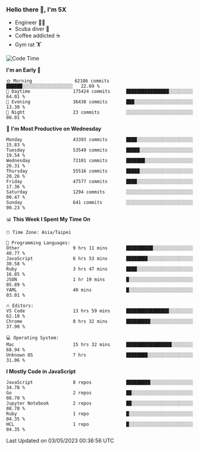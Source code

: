 ### Hello there 👋, I'm 5X

* Engineer 👨‍💻
* Scuba diver 🤿
* Coffee addicted ☕️
* Gym rat 🏋️

<!--START_SECTION:waka-->
![Code Time](http://img.shields.io/badge/Code%20Time-113%20hrs%2025%20mins-blue)

**I'm an Early 🐤** 

```text
🌞 Morning                62186 commits       ██████░░░░░░░░░░░░░░░░░░░   22.69 % 
🌆 Daytime                175424 commits      ████████████████░░░░░░░░░   64.01 % 
🌃 Evening                36438 commits       ███░░░░░░░░░░░░░░░░░░░░░░   13.30 % 
🌙 Night                  23 commits          ░░░░░░░░░░░░░░░░░░░░░░░░░   00.01 % 
```
📅 **I'm Most Productive on Wednesday** 

```text
Monday                   43393 commits       ████░░░░░░░░░░░░░░░░░░░░░   15.83 % 
Tuesday                  53549 commits       █████░░░░░░░░░░░░░░░░░░░░   19.54 % 
Wednesday                72101 commits       ███████░░░░░░░░░░░░░░░░░░   26.31 % 
Thursday                 55516 commits       █████░░░░░░░░░░░░░░░░░░░░   20.26 % 
Friday                   47577 commits       ████░░░░░░░░░░░░░░░░░░░░░   17.36 % 
Saturday                 1294 commits        ░░░░░░░░░░░░░░░░░░░░░░░░░   00.47 % 
Sunday                   641 commits         ░░░░░░░░░░░░░░░░░░░░░░░░░   00.23 % 
```


📊 **This Week I Spent My Time On** 

```text
🕑︎ Time Zone: Asia/Taipei

💬 Programming Languages: 
Other                    9 hrs 11 mins       ██████████░░░░░░░░░░░░░░░   40.77 % 
JavaScript               6 hrs 53 mins       ████████░░░░░░░░░░░░░░░░░   30.58 % 
Ruby                     3 hrs 47 mins       ████░░░░░░░░░░░░░░░░░░░░░   16.85 % 
JSON                     1 hr 19 mins        █░░░░░░░░░░░░░░░░░░░░░░░░   05.89 % 
YAML                     40 mins             █░░░░░░░░░░░░░░░░░░░░░░░░   03.01 % 

🔥 Editors: 
VS Code                  13 hrs 59 mins      ████████████████░░░░░░░░░   62.10 % 
Chrome                   8 hrs 32 mins       █████████░░░░░░░░░░░░░░░░   37.90 % 

💻 Operating System: 
Mac                      15 hrs 32 mins      █████████████████░░░░░░░░   68.94 % 
Unknown OS               7 hrs               ████████░░░░░░░░░░░░░░░░░   31.06 % 
```

**I Mostly Code in JavaScript** 

```text
JavaScript               8 repos             █████████░░░░░░░░░░░░░░░░   34.78 % 
Go                       2 repos             ██░░░░░░░░░░░░░░░░░░░░░░░   08.70 % 
Jupyter Notebook         2 repos             ██░░░░░░░░░░░░░░░░░░░░░░░   08.70 % 
Ruby                     1 repo              █░░░░░░░░░░░░░░░░░░░░░░░░   04.35 % 
HCL                      1 repo              █░░░░░░░░░░░░░░░░░░░░░░░░   04.35 % 
```




 Last Updated on 03/05/2023 00:36:56 UTC
<!--END_SECTION:waka-->
